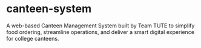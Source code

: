 # canteen-system
A web-based Canteen Management System built by Team TUTE to simplify food ordering, streamline operations, and deliver a smart digital experience for college canteens.
